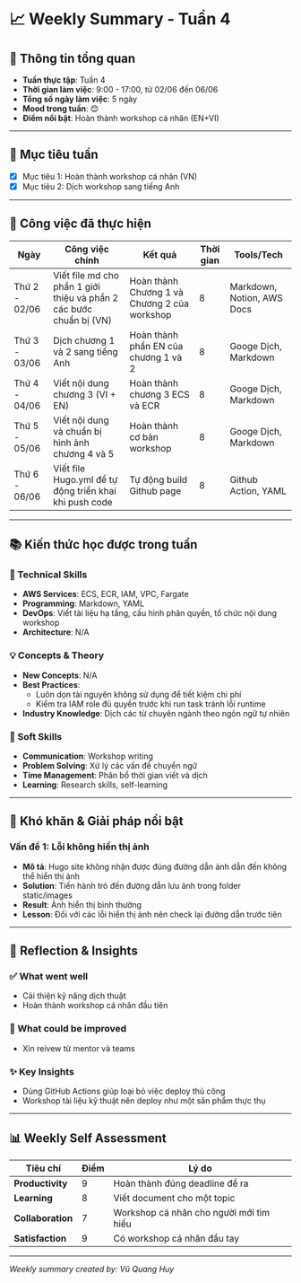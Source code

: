 # 📈 Weekly Summary - Tuần 4

## 📅 Thông tin tổng quan
- **Tuần thực tập**: Tuần 4
- **Thời gian làm việc**: 9:00 - 17:00, từ 02/06 đến 06/06
- **Tổng số ngày làm việc**: 5 ngày
- **Mood trong tuần**: 😊 
- **Điểm nổi bật**: Hoàn thành workshop cá nhân (EN+VI)

---

## 🎯 Mục tiêu tuần
- [x] Mục tiêu 1: Hoàn thành workshop cá nhân (VN)
- [x] Mục tiêu 2: Dịch workshop sang tiếng Anh

---

## 💼 Công việc đã thực hiện

| Ngày | Công việc chính | Kết quả | Thời gian | Tools/Tech |
|------|------------------|---------|-----------|------------|
| Thứ 2 - 02/06 | Viết file md cho phần 1 giới thiệu và phần 2 các bước chuẩn bị (VN) | Hoàn thành Chương 1 và Chương 2 của workshop | 8 | Markdown, Notion, AWS Docs |
| Thứ 3 - 03/06 | Dịch chương 1 và 2 sang tiếng Anh | Hoàn thành phần EN của chương 1 và 2 | 8 | Googe Dịch, Markdown |
| Thứ 4 - 04/06 | Viết nội dung chương 3 (VI + EN) | Hoàn thành chương 3 ECS và ECR | 8 | Googe Dịch, Markdown |
| Thứ 5 - 05/06 | Viết nội dung và chuẩn bị hình ảnh chương 4 và 5 | Hoàn thành cơ bản workshop | 8 | Googe Dịch, Markdown |
| Thứ 6 - 06/06 | Viết file Hugo.yml để tự động triển khai khi push code | Tự động build Github page | 8 | Github Action, YAML |

---

## 📚 Kiến thức học được trong tuần

### 🔧 Technical Skills
- **AWS Services**: ECS, ECR, IAM, VPC, Fargate
- **Programming**: Markdown, YAML
- **DevOps**: Viết tài liệu hạ tầng, cấu hình phân quyền, tổ chức nội dung workshop
- **Architecture**: N/A

### 💡 Concepts & Theory
- **New Concepts**: N/A
- **Best Practices**: 
  - Luôn dọn tài nguyên không sử dụng để tiết kiệm chi phí
  - Kiểm tra IAM role đủ quyền trước khi run task tránh lỗi runtime
- **Industry Knowledge**: Dịch các từ chuyên ngành theo ngôn ngữ tự nhiên 

### 🤝 Soft Skills
- **Communication**: Workshop writing
- **Problem Solving**: Xử lý các vấn đề chuyển ngữ
- **Time Management**: Phân bổ thời gian viết và dịch
- **Learning**: Research skills, self-learning

---

## 🚧 Khó khăn & Giải pháp nổi bật

### Vấn đề 1: Lỗi không hiển thị ảnh 
- **Mô tả**: Hugo site không nhận được đúng đường dẫn ảnh dẫn đến không thể hiển thị ảnh
- **Solution**: Tiến hành trỏ đến đường dẫn lưu ảnh trong folder static/images
- **Result**: Ảnh hiển thị bình thường 
- **Lesson**: Đối với các lỗi hiển thị ảnh nên check lại đường dẫn trước tiên


---

## 💭 Reflection & Insights

### ✅ What went well
- Cải thiện kỹ năng dịch thuật
- Hoàn thành workshop cá nhân đầu tiên
 
### 🔄 What could be improved
- Xin reivew từ mentor và teams

### ✨ Key Insights
- Dùng GitHub Actions giúp loại bỏ việc deploy thủ công
- Workshop tài liệu kỹ thuật nên deploy như một sản phẩm thực thụ
---

## 📊 Weekly Self Assessment

| Tiêu chí | Điểm | Lý do |
|----------|------|-------|
| **Productivity** | 9 | Hoàn thành đúng deadline đề ra |
| **Learning** | 8 | Viết document cho một topic |
| **Collaboration** | 7 | Workshop cá nhân cho người mới tìm hiểu |
| **Satisfaction** | 9 | Có workshop cá nhân đầu tay |

---

*Weekly summary created by: Vũ Quang Huy*  